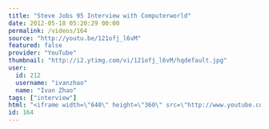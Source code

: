 ```yaml
---
title: "Steve Jobs 95 Interview with Computerworld"
date: 2012-05-18 05:20:29 00:00
permalink: /videos/164
source: "http://youtu.be/121ofj_l6vM"
featured: false
provider: "YouTube"
thumbnail: "http://i2.ytimg.com/vi/121ofj_l6vM/hqdefault.jpg"
user:
  id: 212
  username: "ivanzhao"
  name: "Ivan Zhao"
tags: ["interview"]
html: "<iframe width=\"640\" height=\"360\" src=\"http://www.youtube.com/embed/121ofj_l6vM?wmode=transparent&fs=1&feature=oembed\" frameborder=\"0\" allowfullscreen></iframe>"
id: 164
---
```


